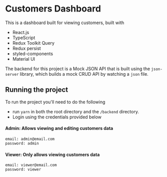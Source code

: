 # Customers Dashboard
This is a dashboard built for viewing customers, built with
- React.js 
- TypeScript
- Redux Toolkit Query
- Redux persist
- styled-components
- Material UI

The backend for this project is a Mock JSON API that is built using the `json-server` library,  which builds a mock CRUD API by watching a `json`  file.

## Running the project
To run the project you'll need to do the following
- run `yarn` in both the root directory and the `/backend` directory. 
- Login using the credentials provided below

#### Admin: Allows viewing and editing customers data
```
email: admin@email.com
password: admin
```

#### Viewer: Only allows viewing customers data
```
email: viewer@email.com
password: viewer
```